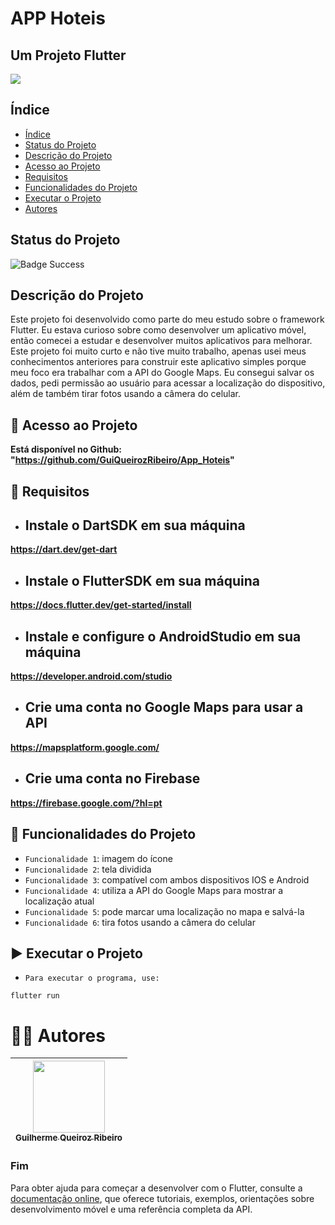 APP Hoteis
==========
## Um Projeto Flutter

![](https://icon-library.com/images/hotel-app-icon/hotel-app-icon-19.jpg)

## Índice

* [Índice](#índice)
* [Status do Projeto](#status-do-projeto)
* [Descrição do Projeto](#descrição-do-projeto)
* [Acesso ao Projeto](#-acesso-ao-projeto)
* [Requisitos](#-requisitos)
* [Funcionalidades do Projeto](#-funcionalidades-do-projeto)
* [Executar o Projeto](#-executar-o-projeto)
* [Autores](#-autores)

## Status do Projeto

![Badge Success](https://img.shields.io/badge/Status-Sucesso-brightgreen?style=for-the-badge)

## Descrição do Projeto

Este projeto foi desenvolvido como parte do meu estudo sobre o framework Flutter. Eu estava curioso sobre como desenvolver um aplicativo móvel, então comecei a estudar e desenvolver muitos aplicativos para melhorar. Este projeto foi muito curto e não tive muito trabalho, apenas usei meus conhecimentos anteriores para construir este aplicativo simples porque meu foco era trabalhar com a API do Google Maps. Eu consegui salvar os dados, pedi permissão ao usuário para acessar a localização do dispositivo, além de também tirar fotos usando a câmera do celular.

## 📁 Acesso ao Projeto

**Está disponível no Github: "https://github.com/GuiQueirozRibeiro/App_Hoteis"**

## 📝 Requisitos

- ## Instale o DartSDK em sua máquina

**https://dart.dev/get-dart**

- ## Instale o FlutterSDK em sua máquina

**https://docs.flutter.dev/get-started/install**
 
- ## Instale e configure o AndroidStudio em sua máquina

**https://developer.android.com/studio**
 
- ## Crie uma conta no Google Maps para usar a API

**https://mapsplatform.google.com/**

- ## Crie uma conta no Firebase

**https://firebase.google.com/?hl=pt**

## 🔨 Funcionalidades do Projeto

- `Funcionalidade 1`: imagem do ícone
- `Funcionalidade 2`: tela dividida
- `Funcionalidade 3`: compatível com ambos dispositivos IOS e Android
- `Funcionalidade 4`: utiliza a API do Google Maps para mostrar a localização atual
- `Funcionalidade 5`: pode marcar uma localização no mapa e salvá-la
- `Funcionalidade 6`: tira fotos usando a câmera do celular

## ▶ Executar o Projeto

- `Para executar o programa, use:`

```console
flutter run
```

# 👨‍💻 Autores

| [<img src="https://avatars.githubusercontent.com/u/70274921?s=400&u=c1688d6fcd13223bfe1093c6d16b3b6b646545fe&v=4" width=115><br><sub>Guilherme Queiroz Ribeiro</sub>](https://github.com/GuiQueirozRibeiro)
| :---: |

### Fim

Para obter ajuda para começar a desenvolver com o Flutter, consulte a
[documentação online](https://docs.flutter.dev/), que oferece tutoriais,
exemplos, orientações sobre desenvolvimento móvel e uma referência completa da API.
